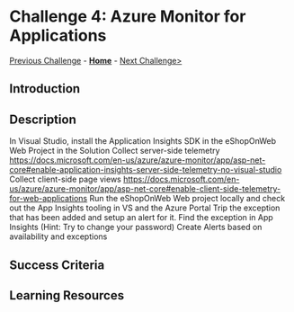 # Challenge 4: Azure Monitor for Applications

[Previous Challenge](./03-Azure-Monitor-For-Virtual-Machines.md) - **[Home](../README.md)** - [Next Challenge>](./04-Azure-Monitor-For-Virtual-Machines.md)

## Introduction

## Description

In Visual Studio, install the Application Insights SDK in the eShopOnWeb Web Project in the Solution
Collect server-side telemetry
https://docs.microsoft.com/en-us/azure/azure-monitor/app/asp-net-core#enable-application-insights-server-side-telemetry-no-visual-studio 
Collect client-side page views
https://docs.microsoft.com/en-us/azure/azure-monitor/app/asp-net-core#enable-client-side-telemetry-for-web-applications
Run the eShopOnWeb  Web project locally and check out the App Insights tooling in VS and the Azure Portal
Trip the exception that has been added and setup an alert for it.
Find the exception in App Insights (Hint: Try to change your password)
 Create Alerts based on availability and exceptions

## Success Criteria

## Learning Resources
